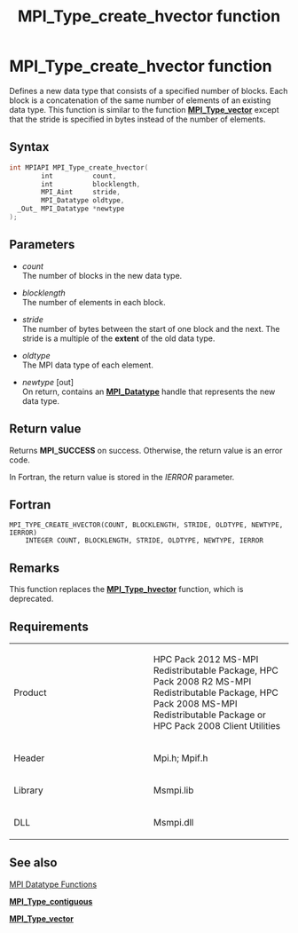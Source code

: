 ﻿---
title: MPI_Type_create_hvector function
TOCTitle: MPI_Type_create_hvector function
ms:assetid: 66f3fd82-d20c-4ac0-a5e1-ab54115df59f
ms:mtpsurl: https://msdn.microsoft.com/en-us/library/Dn473492(v=VS.85)
ms:contentKeyID: 59361027
ms.date: 03/28/2018
mtps_version: v=VS.85
f1_keywords:
- MPI_TYPE_CREATE_HVECTOR
- mpif/MPI_Type_create_hvector
- mpi/MPI_TYPE_CREATE_HVECTOR
dev_langs:
- C++
- C
api_location:
- Msmpi.dll
api_name:
- MPI_Type_create_hvector
api_type:
- DLLExport
product:
- Windows
topic_type:
- apiref
- kbSyntax
product_family_name: VS
ROBOTS: INDEX,FOLLOW
---

# MPI\_Type\_create\_hvector function

Defines a new data type that consists of a specified number of blocks. Each block is a concatenation of the same number of elements of an existing data type. This function is similar to the function [**MPI\_Type\_vector**](mpi-type-vector-function.md) except that the stride is specified in bytes instead of the number of elements.

## Syntax

``` c++
int MPIAPI MPI_Type_create_hvector(
        int          count,
        int          blocklength,
        MPI_Aint     stride,
        MPI_Datatype oldtype,
  _Out_ MPI_Datatype *newtype
);
```

## Parameters

  - *count*  
    The number of blocks in the new data type.

  - *blocklength*  
    The number of elements in each block.

  - *stride*  
    The number of bytes between the start of one block and the next. The stride is a multiple of the **extent** of the old data type.

  - *oldtype*  
    The MPI data type of each element.

  - *newtype* \[out\]  
    On return, contains an [**MPI\_Datatype**](mpi-datatype-enumeration.md) handle that represents the new data type.

## Return value

Returns **MPI\_SUCCESS** on success. Otherwise, the return value is an error code.

In Fortran, the return value is stored in the *IERROR* parameter.

## Fortran

    MPI_TYPE_CREATE_HVECTOR(COUNT, BLOCKLENGTH, STRIDE, OLDTYPE, NEWTYPE, IERROR)
        INTEGER COUNT, BLOCKLENGTH, STRIDE, OLDTYPE, NEWTYPE, IERROR

## Remarks

This function replaces the [**MPI\_Type\_hvector**](mpi-type-hvector-function.md) function, which is deprecated.

## Requirements

<table>
<colgroup>
<col style="width: 50%" />
<col style="width: 50%" />
</colgroup>
<tbody>
<tr class="odd">
<td><p>Product</p></td>
<td><p>HPC Pack 2012 MS-MPI Redistributable Package, HPC Pack 2008 R2 MS-MPI Redistributable Package, HPC Pack 2008 MS-MPI Redistributable Package or HPC Pack 2008 Client Utilities</p></td>
</tr>
<tr class="even">
<td><p>Header</p></td>
<td>Mpi.h;
Mpif.h</td>
</tr>
<tr class="odd">
<td><p>Library</p></td>
<td>Msmpi.lib</td>
</tr>
<tr class="even">
<td><p>DLL</p></td>
<td>Msmpi.dll</td>
</tr>
</tbody>
</table>


## See also

[MPI Datatype Functions](mpi-datatype-functions.md)

[**MPI\_Type\_contiguous**](mpi-type-contiguous-function.md)

[**MPI\_Type\_vector**](mpi-type-vector-function.md)

